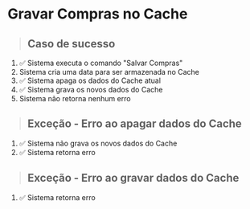 # Gravar Compras no Cache

> ## Caso de sucesso

1. ✅ Sistema executa o comando "Salvar Compras"
2. Sistema cria uma data para ser armazenada no Cache
3. ✅ Sistema apaga os dados do Cache atual
4. ✅ Sistema grava os novos dados do Cache
5. Sistema não retorna nenhum erro

> ## Exceção - Erro ao apagar dados do Cache

1. ✅ Sistema não grava os novos dados do Cache
2. ✅ Sistema retorna erro

> ## Exceção - Erro ao gravar dados do Cache

1. ✅ Sistema retorna erro
